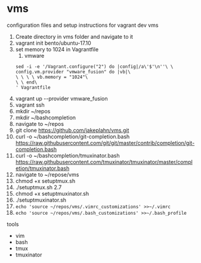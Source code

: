 # vms
configuration files and setup instructions for vagrant dev vms

1. Create directory in vms folder and navigate to it
1. vagrant init bento/ubuntu-17.10
1. set memory to 1024 in Vagrantfile
   1. vmware
   ```
   sed -i -e '/Vagrant.configure("2") do |config|/a\'$'\n''\ \ config.vm.provider "vmware_fusion" do |vb|\
   \ \ \ \ vb.memory = "1024"\
   \ \ end\
   ' Vagrantfile
   ```
1. vagrant up --provider vmware_fusion
1. vagrant ssh
1. mkdir ~/repos
1. mkdir ~/bashcompletion
1. navigate to ~/repos
1. git clone https://github.com/jakeplahn/vms.git
1. curl -o ~/bashcompletion/git-completion.bash https://raw.githubusercontent.com/git/git/master/contrib/completion/git-completion.bash
1. curl -o ~/bashcompletion/tmuxinator.bash https://raw.githubusercontent.com/tmuxinator/tmuxinator/master/completion/tmuxinator.bash
1. navigate to ~/repose/vms
1. chmod +x setuptmux.sh
1. ./setuptmux.sh 2.7
1. chmod +x setuptmuxinator.sh
1. ./setuptmuxinator.sh
1. `echo 'source ~/repos/vms/.vimrc_customizations' >>~/.vimrc`
1. `echo 'source ~/repos/vms/.bash_customizations' >>~/.bash_profile`

tools
- vim
- bash
- tmux
- tmuxinator
